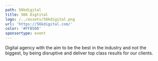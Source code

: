 ```yaml
---
path: 56kdigital
title: 56K Digtital
logo: /../assets/56kdigital.png
url: 'https://56kdigital.com/'
color: '#FFB500'
sponsortype: event
---
```

Digital agency with the aim to be the best in the industry and not the biggest, by being disruptive and deliver top class results for our clients.
